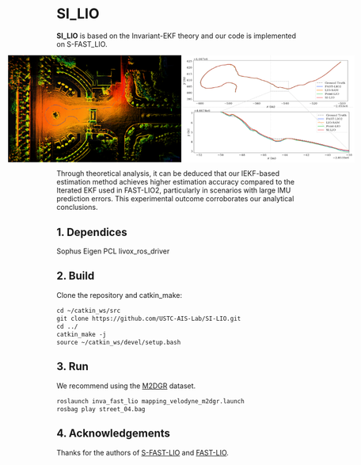 # SI_LIO
**SI_LIO** is based on the Invariant-EKF theory and our code is implemented on S-FAST_LIO.
<p align="center" style="display: flex; justify-content: center;">
    <img src="./img/gate_03.png" alt="drawing" width="350"/>
    <img src="./img/gate_03_compare.png" alt="drawing" width="350"/>
</p>

Through theoretical analysis, it can be deduced that our IEKF-based estimation method achieves higher estimation accuracy compared to the Iterated EKF used in FAST-LIO2, particularly in scenarios with large IMU prediction errors. This experimental outcome corroborates our analytical conclusions.

## 1. Dependices
Sophus
Eigen
PCL
livox_ros_driver

## 2. Build
Clone the repository and catkin_make:

```
cd ~/catkin_ws/src
git clone https://github.com/USTC-AIS-Lab/SI-LIO.git
cd ../
catkin_make -j
source ~/catkin_ws/devel/setup.bash
```

## 3. Run
We recommend using the [M2DGR](https://github.com/SJTU-ViSYS/M2DGR) dataset.
```
roslaunch inva_fast_lio mapping_velodyne_m2dgr.launch
rosbag play street_04.bag
```

## 4. Acknowledgements
Thanks for the authors of [S-FAST-LIO](https://github.com/zlwang7/S-FAST_LIO.git) and [FAST-LIO](https://github.com/hku-mars/FAST_LIO).

